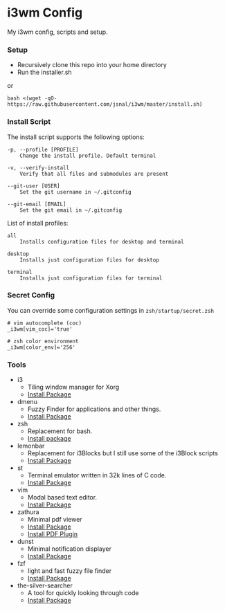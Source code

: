 # i3wm Config

My i3wm config, scripts and setup.

### Setup
- Recursively clone this repo into your home directory
- Run the installer.sh

or

```
bash <(wget -qO- https://raw.githubusercontent.com/jsnal/i3wm/master/install.sh)
```

### Install Script

The install script supports the following options:

```
-p, --profile [PROFILE]
    Change the install profile. Default terminal

-v, --verify-install
    Verify that all files and submodules are present

--git-user [USER]
    Set the git username in ~/.gitconfig

--git-email [EMAIL]
    Set the git email in ~/.gitconfig
```

List of install profiles:

```
all
    Installs configuration files for desktop and terminal

desktop
    Installs just configuration files for desktop

terminal
    Installs just configuration files for terminal
```

### Secret Config

You can override some configuration settings in `zsh/startup/secret.zsh`

```
# vim autocomplete (coc)
_i3wm[vim_coc]='true'

# zsh color environment
_i3wm[color_env]='256'
```

### Tools

- i3
    - Tiling window manager for Xorg
    - [Install Package](https://github.com/i3/i3)
- dmenu
    - Fuzzy Finder for applications and other things.
    - [Install Package](https://git.suckless.org/dmenu/)
- zsh
    - Replacement for bash.
    - [Install package](https://www.archlinux.org/packages/extra/x86_64/zsh/)
- lemonbar
    - Replacement for i3Blocks but I still use some of the i3Block scripts
    - [Install Package](https://github.com/jaagr/polybar)
- st
    - Terminal emulator written in 32k lines of C code.
    - [Install Package](https://git.suckless.org/st/)
- vim
    - Modal based text editor.
    - [Install Package](https://github.com/vim/vim)
- zathura
    - Minimal pdf viewer
    - [Install Package](https://www.archlinux.org/packages/community/x86_64/zathura/)
    - [Install PDF Plugin](https://www.archlinux.org/packages/community/x86_64/zathura-pdf-mupdf/)
- dunst
    - Minimal notification displayer
    - [Install Package](https://www.archlinux.org/packages/community/x86_64/dunst/)
- fzf
    - light and fast fuzzy file finder
    - [Install Package](https://www.archlinux.org/packages/community/x86_64/dunst/)
- the-silver-searcher
    - A tool for quickly looking through code
    - [Install Package](https://www.archlinux.org/packages/community/x86_64/the_silver_searcher/)
